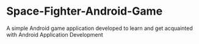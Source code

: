 # Space-Fighter-Android-Game
A simple Android game application developed to learn and get acquainted with Android Application Development
